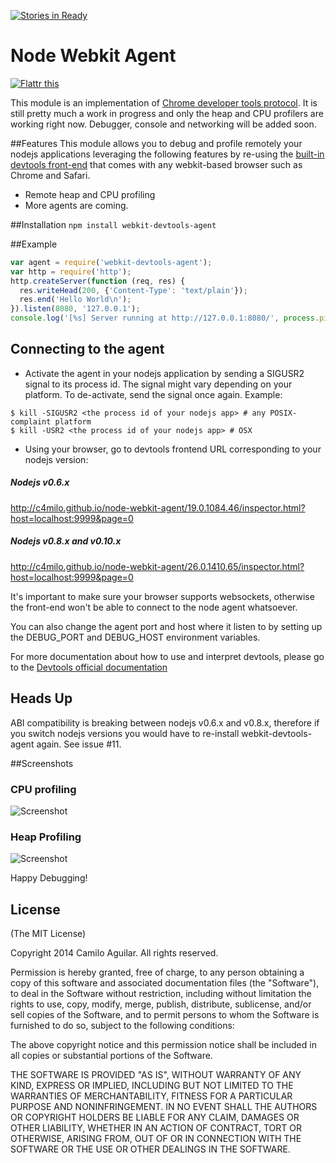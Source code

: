 [![Stories in Ready](https://badge.waffle.io/c4milo/node-webkit-agent.png?label=ready)](https://waffle.io/c4milo/node-webkit-agent)
# Node Webkit Agent
<a href="http://flattr.com/thing/799265/c4milonode-webkit-agent-on-GitHub" target="_blank">
<img src="http://api.flattr.com/button/flattr-badge-large.png" alt="Flattr this" title="Flattr this" border="0" /></a>

This module is an implementation of
[Chrome developer tools protocol](http://code.google.com/chrome/devtools/docs/protocol/1.0/index.html).
It is still pretty much a work in progress and only the heap and CPU profilers are working right now. Debugger, console
and networking will be added soon.

##Features
This module allows you to debug and profile remotely your nodejs applications
leveraging the following features by re-using the [built-in devtools front-end](http://code.google.com/chrome/devtools/docs/overview.html)
that comes with any webkit-based browser such as Chrome and Safari.

* Remote heap and CPU profiling
* More agents are coming.

##Installation
`npm install webkit-devtools-agent`

##Example
```javascript
var agent = require('webkit-devtools-agent');
var http = require('http');
http.createServer(function (req, res) {
  res.writeHead(200, {'Content-Type': 'text/plain'});
  res.end('Hello World\n');
}).listen(8080, '127.0.0.1');
console.log('[%s] Server running at http://127.0.0.1:8080/', process.pid);
```
## Connecting to the agent

* Activate the agent in your nodejs application by sending a SIGUSR2 signal to its process id. The signal might vary depending on your platform. To de-activate, send the signal once again.
Example: 
```shell
$ kill -SIGUSR2 <the process id of your nodejs app> # any POSIX-complaint platform
$ kill -USR2 <the process id of your nodejs app> # OSX
```


* Using your browser, go to devtools frontend URL corresponding to your nodejs version:

##### Nodejs v0.6.x
http://c4milo.github.io/node-webkit-agent/19.0.1084.46/inspector.html?host=localhost:9999&page=0

##### Nodejs v0.8.x and v0.10.x
http://c4milo.github.io/node-webkit-agent/26.0.1410.65/inspector.html?host=localhost:9999&page=0

It's important to make sure your browser supports websockets, otherwise the front-end won't be able to connect to the node agent whatsoever.

You can also change the agent port and host where it listen to by setting up the DEBUG_PORT and DEBUG_HOST environment variables.

For more documentation about how to use and interpret devtools, please go to the [Devtools official documentation](http://code.google.com/chrome/devtools/docs/overview.html)

## Heads Up
ABI compatibility is breaking between nodejs v0.6.x and v0.8.x, therefore if you switch nodejs versions you would have to re-install webkit-devtools-agent again. See issue #11.

##Screenshots
### CPU profiling
![Screenshot](http://i.imgur.com/XLFG5.png)

### Heap Profiling
![Screenshot](http://i.imgur.com/2jkme.png)


Happy Debugging!

## License
(The MIT License)

Copyright 2014 Camilo Aguilar. All rights reserved.

Permission is hereby granted, free of charge, to any person obtaining a copy
of this software and associated documentation files (the "Software"), to
deal in the Software without restriction, including without limitation the
rights to use, copy, modify, merge, publish, distribute, sublicense, and/or
sell copies of the Software, and to permit persons to whom the Software is
furnished to do so, subject to the following conditions:

The above copyright notice and this permission notice shall be included in
all copies or substantial portions of the Software.

THE SOFTWARE IS PROVIDED "AS IS", WITHOUT WARRANTY OF ANY KIND, EXPRESS OR
IMPLIED, INCLUDING BUT NOT LIMITED TO THE WARRANTIES OF MERCHANTABILITY,
FITNESS FOR A PARTICULAR PURPOSE AND NONINFRINGEMENT. IN NO EVENT SHALL THE
AUTHORS OR COPYRIGHT HOLDERS BE LIABLE FOR ANY CLAIM, DAMAGES OR OTHER
LIABILITY, WHETHER IN AN ACTION OF CONTRACT, TORT OR OTHERWISE, ARISING
FROM, OUT OF OR IN CONNECTION WITH THE SOFTWARE OR THE USE OR OTHER DEALINGS
IN THE SOFTWARE.
